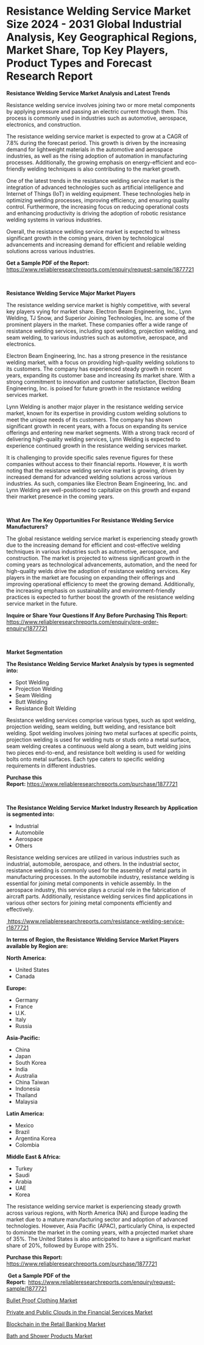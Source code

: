 <p><h1>Resistance Welding Service Market Size 2024 - 2031 Global Industrial Analysis, Key Geographical Regions, Market Share, Top Key Players, Product Types and Forecast Research Report</h1></p><p><strong>Resistance Welding Service Market Analysis and Latest Trends</strong></p>
<p><p>Resistance welding service involves joining two or more metal components by applying pressure and passing an electric current through them. This process is commonly used in industries such as automotive, aerospace, electronics, and construction.</p><p>The resistance welding service market is expected to grow at a CAGR of 7.8% during the forecast period. This growth is driven by the increasing demand for lightweight materials in the automotive and aerospace industries, as well as the rising adoption of automation in manufacturing processes. Additionally, the growing emphasis on energy-efficient and eco-friendly welding techniques is also contributing to the market growth.</p><p>One of the latest trends in the resistance welding service market is the integration of advanced technologies such as artificial intelligence and Internet of Things (IoT) in welding equipment. These technologies help in optimizing welding processes, improving efficiency, and ensuring quality control. Furthermore, the increasing focus on reducing operational costs and enhancing productivity is driving the adoption of robotic resistance welding systems in various industries.</p><p>Overall, the resistance welding service market is expected to witness significant growth in the coming years, driven by technological advancements and increasing demand for efficient and reliable welding solutions across various industries.</p></p>
<p><strong>Get a Sample PDF of the Report:&nbsp;</strong> <a href="https://www.reliableresearchreports.com/enquiry/request-sample/1877721">https://www.reliableresearchreports.com/enquiry/request-sample/1877721</a></p>
<p>&nbsp;</p>
<p><strong>Resistance Welding Service Major Market Players</strong></p>
<p><p>The resistance welding service market is highly competitive, with several key players vying for market share. Electron Beam Engineering, Inc., Lynn Welding, TJ Snow, and Superior Joining Technologies, Inc. are some of the prominent players in the market. These companies offer a wide range of resistance welding services, including spot welding, projection welding, and seam welding, to various industries such as automotive, aerospace, and electronics.</p><p>Electron Beam Engineering, Inc. has a strong presence in the resistance welding market, with a focus on providing high-quality welding solutions to its customers. The company has experienced steady growth in recent years, expanding its customer base and increasing its market share. With a strong commitment to innovation and customer satisfaction, Electron Beam Engineering, Inc. is poised for future growth in the resistance welding services market.</p><p>Lynn Welding is another major player in the resistance welding service market, known for its expertise in providing custom welding solutions to meet the unique needs of its customers. The company has shown significant growth in recent years, with a focus on expanding its service offerings and entering new market segments. With a strong track record of delivering high-quality welding services, Lynn Welding is expected to experience continued growth in the resistance welding services market.</p><p>It is challenging to provide specific sales revenue figures for these companies without access to their financial reports. However, it is worth noting that the resistance welding service market is growing, driven by increased demand for advanced welding solutions across various industries. As such, companies like Electron Beam Engineering, Inc. and Lynn Welding are well-positioned to capitalize on this growth and expand their market presence in the coming years.</p></p>
<p>&nbsp;</p>
<p><strong>What Are The Key Opportunities For Resistance Welding Service Manufacturers?</strong></p>
<p><p>The global resistance welding service market is experiencing steady growth due to the increasing demand for efficient and cost-effective welding techniques in various industries such as automotive, aerospace, and construction. The market is projected to witness significant growth in the coming years as technological advancements, automation, and the need for high-quality welds drive the adoption of resistance welding services. Key players in the market are focusing on expanding their offerings and improving operational efficiency to meet the growing demand. Additionally, the increasing emphasis on sustainability and environment-friendly practices is expected to further boost the growth of the resistance welding service market in the future.</p></p>
<p><strong>Inquire or Share Your Questions If Any Before Purchasing This Report:</strong> <a href="https://www.reliableresearchreports.com/enquiry/pre-order-enquiry/1877721">https://www.reliableresearchreports.com/enquiry/pre-order-enquiry/1877721</a></p>
<p>&nbsp;</p>
<p><strong>Market Segmentation</strong></p>
<p><strong>The Resistance Welding Service Market Analysis by types is segmented into:</strong></p>
<p><ul><li>Spot Welding</li><li>Projection Welding</li><li>Seam Welding</li><li>Butt Welding</li><li>Resistance Bolt Welding</li></ul></p>
<p><p>Resistance welding services comprise various types, such as spot welding, projection welding, seam welding, butt welding, and resistance bolt welding. Spot welding involves joining two metal surfaces at specific points, projection welding is used for welding nuts or studs onto a metal surface, seam welding creates a continuous weld along a seam, butt welding joins two pieces end-to-end, and resistance bolt welding is used for welding bolts onto metal surfaces. Each type caters to specific welding requirements in different industries.</p></p>
<p><strong>Purchase this Report:&nbsp;</strong><a href="https://www.reliableresearchreports.com/purchase/1877721">https://www.reliableresearchreports.com/purchase/1877721</a></p>
<p>&nbsp;</p>
<p><strong>The Resistance Welding Service Market Industry Research by Application is segmented into:</strong></p>
<p><ul><li>Industrial</li><li>Automobile</li><li>Aerospace</li><li>Others</li></ul></p>
<p><p>Resistance welding services are utilized in various industries such as industrial, automobile, aerospace, and others. In the industrial sector, resistance welding is commonly used for the assembly of metal parts in manufacturing processes. In the automobile industry, resistance welding is essential for joining metal components in vehicle assembly. In the aerospace industry, this service plays a crucial role in the fabrication of aircraft parts. Additionally, resistance welding services find applications in various other sectors for joining metal components efficiently and effectively.</p></p>
<p><a href="https://www.reliableresearchreports.com/resistance-welding-service-r1877721">&nbsp;https://www.reliableresearchreports.com/resistance-welding-service-r1877721</a></p>
<p><strong>In terms of Region, the Resistance Welding Service Market Players available by Region are:</strong></p>
<p>
    <p> <strong> North America: </strong>
        <ul>
            <li>United States</li>
            <li>Canada</li>
        </ul>
        </p> 
    <p> <strong> Europe: </strong>
        <ul>
            <li>Germany</li>
            <li>France</li>
            <li>U.K.</li>
            <li>Italy</li>
            <li>Russia</li>
        </ul>
        </p> 
    <p> <strong> Asia-Pacific: </strong>
        <ul>
            <li>China</li>
            <li>Japan</li>
            <li>South Korea</li>
            <li>India</li>
            <li>Australia</li>
            <li>China Taiwan</li>
            <li>Indonesia</li>
            <li>Thailand</li>
            <li>Malaysia</li>
        </ul>
        </p> 
    <p> <strong> Latin America: </strong>
        <ul>
            <li>Mexico</li>
            <li>Brazil</li>
            <li>Argentina Korea</li>
            <li>Colombia</li>
        </ul>
        </p> 
    <p> <strong> Middle East & Africa: </strong>
        <ul>
            <li>Turkey</li>
            <li>Saudi</li>
            <li>Arabia</li>
            <li>UAE</li>
            <li>Korea</li>
        </ul>
    </p>
    </p>
<p><p>The resistance welding service market is experiencing steady growth across various regions, with North America (NA) and Europe leading the market due to a mature manufacturing sector and adoption of advanced technologies. However, Asia Pacific (APAC), particularly China, is expected to dominate the market in the coming years, with a projected market share of 35%. The United States is also anticipated to have a significant market share of 20%, followed by Europe with 25%.</p></p>
<p><strong>Purchase this Report: </strong><a href="https://www.reliableresearchreports.com/purchase/1877721">https://www.reliableresearchreports.com/purchase/1877721</a></p>
<p>&nbsp;<strong>Get a Sample PDF of the Report:&nbsp;&nbsp;</strong><a href="https://www.reliableresearchreports.com/enquiry/request-sample/1877721">https://www.reliableresearchreports.com/enquiry/request-sample/1877721</a></p>
<p><strong></strong></p>
<p><p><a href="https://medium.com/@rosslarkin1962/global-bullet-proof-clothing-market-size-is-expected-to-experience-a-cagr-of-14-3-b5d1feddc244">Bullet Proof Clothing Market</a></p><p><a href="https://github.com/gdfhhhj/Market-Research-Report-List-5/blob/main/private-and-public-clouds-in-the-financial-services-market.md">Private and Public Clouds in the Financial Services Market</a></p><p><a href="https://github.com/julyju69/Market-Research-Report-List-4/blob/main/blockchain-in-the-retail-banking-market.md">Blockchain in the Retail Banking Market</a></p><p><a href="https://medium.com/@raperang95/global-bath-and-shower-products-market-status-2024-2031-and-forecast-by-region-product-end-4fd596176265">Bath and Shower Products Market</a></p></p>
